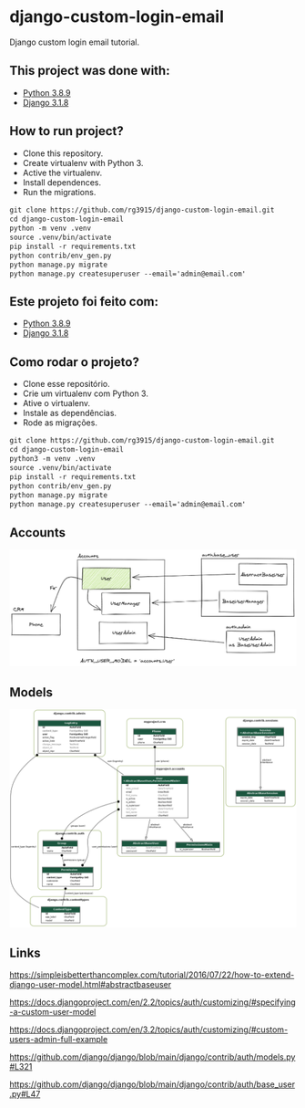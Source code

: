 # django-custom-login-email

Django custom login email tutorial.

## This project was done with:

* [Python 3.8.9](https://www.python.org/)
* [Django 3.1.8](https://www.djangoproject.com/)

## How to run project?

* Clone this repository.
* Create virtualenv with Python 3.
* Active the virtualenv.
* Install dependences.
* Run the migrations.

```
git clone https://github.com/rg3915/django-custom-login-email.git
cd django-custom-login-email
python -m venv .venv
source .venv/bin/activate
pip install -r requirements.txt
python contrib/env_gen.py
python manage.py migrate
python manage.py createsuperuser --email='admin@email.com'
```

## Este projeto foi feito com:

* [Python 3.8.9](https://www.python.org/)
* [Django 3.1.8](https://www.djangoproject.com/)

## Como rodar o projeto?

* Clone esse repositório.
* Crie um virtualenv com Python 3.
* Ative o virtualenv.
* Instale as dependências.
* Rode as migrações.

```
git clone https://github.com/rg3915/django-custom-login-email.git
cd django-custom-login-email
python3 -m venv .venv
source .venv/bin/activate
pip install -r requirements.txt
python contrib/env_gen.py
python manage.py migrate
python manage.py createsuperuser --email='admin@email.com'
```

## Accounts

![img/diagram0.png](img/diagram0.png)

## Models

![img/models.png](img/models.png)

## Links

https://simpleisbetterthancomplex.com/tutorial/2016/07/22/how-to-extend-django-user-model.html#abstractbaseuser

https://docs.djangoproject.com/en/2.2/topics/auth/customizing/#specifying-a-custom-user-model

https://docs.djangoproject.com/en/3.2/topics/auth/customizing/#custom-users-admin-full-example

https://github.com/django/django/blob/main/django/contrib/auth/models.py#L321

https://github.com/django/django/blob/main/django/contrib/auth/base_user.py#L47

